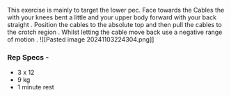 
This exercise is mainly to target the lower pec. Face towards the Cables the with your knees bent a little and your upper body forward with your back straight . Position the cables to the absolute top and then pull the cables to the crotch region . Whilst letting the cable move back use a negative range of motion . 
![[Pasted image 20241103224304.png]]


### Rep Specs -
- 3 x 12 
- 9 kg 
- 1 minute rest 